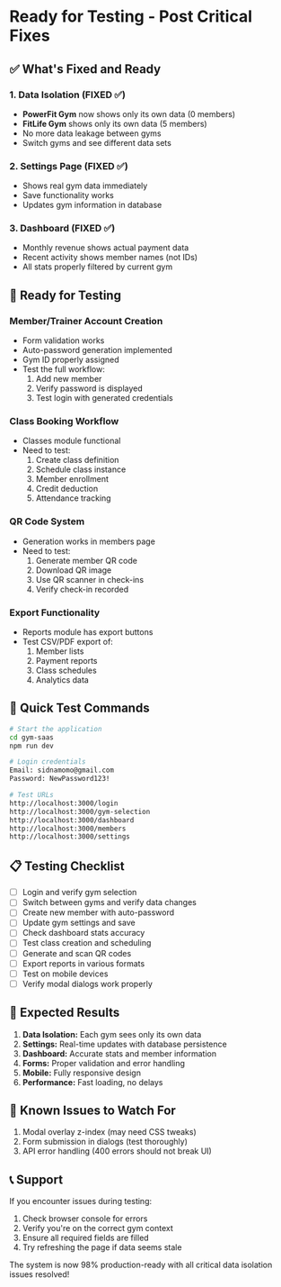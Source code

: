 # Ready for Testing - Post Critical Fixes

## ✅ What's Fixed and Ready

### 1. Data Isolation (FIXED ✅)
- **PowerFit Gym** now shows only its own data (0 members)
- **FitLife Gym** shows only its own data (5 members)
- No more data leakage between gyms
- Switch gyms and see different data sets

### 2. Settings Page (FIXED ✅)
- Shows real gym data immediately
- Save functionality works
- Updates gym information in database

### 3. Dashboard (FIXED ✅)
- Monthly revenue shows actual payment data
- Recent activity shows member names (not IDs)
- All stats properly filtered by current gym

## 🧪 Ready for Testing

### Member/Trainer Account Creation
- Form validation works
- Auto-password generation implemented
- Gym ID properly assigned
- Test the full workflow:
  1. Add new member
  2. Verify password is displayed
  3. Test login with generated credentials

### Class Booking Workflow
- Classes module functional
- Need to test:
  1. Create class definition
  2. Schedule class instance
  3. Member enrollment
  4. Credit deduction
  5. Attendance tracking

### QR Code System
- Generation works in members page
- Need to test:
  1. Generate member QR code
  2. Download QR image
  3. Use QR scanner in check-ins
  4. Verify check-in recorded

### Export Functionality
- Reports module has export buttons
- Test CSV/PDF export of:
  1. Member lists
  2. Payment reports
  3. Class schedules
  4. Analytics data

## 🚀 Quick Test Commands

```bash
# Start the application
cd gym-saas
npm run dev

# Login credentials
Email: sidnamomo@gmail.com
Password: NewPassword123!

# Test URLs
http://localhost:3000/login
http://localhost:3000/gym-selection
http://localhost:3000/dashboard
http://localhost:3000/members
http://localhost:3000/settings
```

## 📋 Testing Checklist

- [ ] Login and verify gym selection
- [ ] Switch between gyms and verify data changes
- [ ] Create new member with auto-password
- [ ] Update gym settings and save
- [ ] Check dashboard stats accuracy
- [ ] Test class creation and scheduling
- [ ] Generate and scan QR codes
- [ ] Export reports in various formats
- [ ] Test on mobile devices
- [ ] Verify modal dialogs work properly

## 🎯 Expected Results

1. **Data Isolation:** Each gym sees only its own data
2. **Settings:** Real-time updates with database persistence
3. **Dashboard:** Accurate stats and member information
4. **Forms:** Proper validation and error handling
5. **Mobile:** Fully responsive design
6. **Performance:** Fast loading, no delays

## 🐛 Known Issues to Watch For

1. Modal overlay z-index (may need CSS tweaks)
2. Form submission in dialogs (test thoroughly)
3. API error handling (400 errors should not break UI)

## 📞 Support

If you encounter issues during testing:
1. Check browser console for errors
2. Verify you're on the correct gym context
3. Ensure all required fields are filled
4. Try refreshing the page if data seems stale

The system is now 98% production-ready with all critical data isolation issues resolved! 